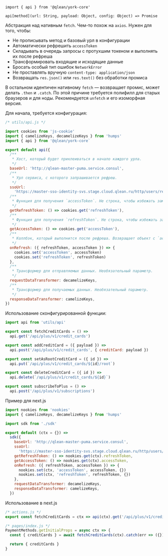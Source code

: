 `import { api } from '@qlean/york-core'`

`api[method](url: String, payload: Object, config: Object) => Promise`

Абстракция над нативным `fetch`. Чем-то похож на `axios`. Нужен для того, чтобы:

- Не прописывать метод и базовый урл в конфигурации
- Автоматически рефрешить `accessToken`
- Складывать в очередь запросы с протухшим токеном и выполнять их после рефреша
- Трансформировать входящие и исходящие данные
- Бросать особый тип ошибок `NetworkError`
- Не проставлять вручную `content-type: application/json`
- Возвращать `res.json()` или `res.text()` без обработки промиса

В остальном идентичен нативному `fetch` — возвращает промис, может делать `.then` и `.catch`.
По этой причине требуется полифилл для старых браузеров и для ноды. Рекомендуется `unfetch` и его изоморфная версия.

Для начала, требуется конфигурация:

```js static
/* utils/api.js */

import cookies from 'js-cookie'
import { camelizeKeys, decamelizeKeys } from 'humps'
import { api } from '@qlean/york-core`

export default api({
  /**
   * Хост, который будет приклеиваться в начало каждого урла.
   */
  baseUrl: 'http://qlean-master-puma.service.consul',
  /**
   * Урл сервиса, с которого запрашивается рефреш.
   */
  ssoUrl:
    'https://master-sso-identity-svs.stage.cloud.qlean.ru/http/users/refreshToken/?refreshToken=',
  /**
   * Функция для получения `accessToken`. Не строка, чтобы избежать замыкания.
   */
  getRefreshToken: () => cookies.get('refreshToken'),
  /**
   * Функция для получения `refreshToken`. Не строка, чтобы избежать замыкания.
   */
  getAccessToken: () => cookies.get('accessToken'),
  /**
   * Коллбэк, который выполнится после рефреша. Возвращает объект с `accessToken` и `refreshToken`
   */
  onRefresh: ({ refreshToken, accessToken }) => {
    cookies.set('accessToken', accessToken)
    cookies.set('refreshToken', refreshToken)
  },
  /**
   * Трансформер для отправляемых данных. Необязательный параметр.
   */
  requestDataTransformer: decamelizeKeys,
  /**
   * Трансформер для получаемых данных. Необязательный параметр.
   */
  responseDataTransformer: camelizeKeys,
})
```

Использование сконфигурированной функции:
```js static
import api from 'utils/api'

export const fetchCreditCards = () =>
  api.get('/api/plus/v1/credit_cards')

export const addCreditCard = ({ payload }) =>
  api.post('/api/plus/v1/credit_cards', { creditCard: payload })

export const setAsRootCreditCard = ({ id }) =>
  api.put(`/api/plus/v1/credit_cards/${id}/root`)

export const deleteCreditCard = ({ id }) =>
  api.delete(`/api/plus/v1/credit_cards/${id}`)

export const subscribeToPlus = () =>
  api.post('/api/plus/v1/subscriptions')
```

Пример для next.js
```js
import nookies from 'nookies'
import { camelizeKeys, decamelizeKeys } from 'humps'

import sdk from './sdk'

export default (ctx = {}) =>
  sdk({
    baseUrl: 'http://qlean-master-puma.service.consul',
    ssoUrl:
      'https://master-sso-identity-svs.stage.cloud.qlean.ru/http/users/refreshToken/?refreshToken=',
    getRefreshToken: () => nookies.get(ctx).refreshToken,
    getAccessToken: () => nookies.get(ctx).accessToken,
    onRefresh: ({ refreshToken, accessToken }) => {
      nookies.set(ctx, 'accessToken', accessToken, {})
      nookies.set(ctx, 'refreshToken', refreshToken, {})
    },
    requestDataTransformer: decamelizeKeys,
    responseDataTransformer: camelizeKeys,
  })
```

Использование в next.js
```js
/* actions.js */
export const fetchCreditCards = ctx => api(ctx).get('/api/plus/v1/credit_cards')

/* pages/index.js */
PaymentMethods.getInitialProps = async ctx => {
  const { creditCards } = await fetchCreditCards(ctx).catch(err => ({}))

  return { creditCards }
}
```
